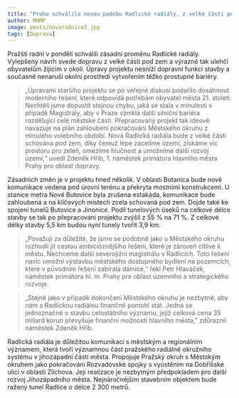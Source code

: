 ```yaml
---
title: "Praha schválila novou podobu Radlické radiály, z velké části povede pod zemí"
author: MHMP
image: posts/novaradnice3.jpg
tags: [Doprava]
---
```

 
Pražští radní v pondělí schválili zásadní proměnu Radlické radiály. Vylepšený návrh svede dopravu z velké části pod zem a výrazně tak ulehčí obyvatelům žijícím v okolí. Úpravy projektu nesníží dopravní funkci stavby a současně nenaruší okolní prostředí vytvořením těžko prostupné bariéry.

> „Úpravami staršího projektu se po veřejné diskusi podařilo dosáhnout moderního řešení, které odpovídá potřebám obyvatel města 21. století. Nechtěli jsme dopustit stejnou chybu, jaká se stala v minulosti v případě Magistrály, aby v Praze vznikla další silniční bariéra rozdělující celé městské části. Přepracovaný projekt tak ideově navazuje na plán zahloubení pokračování Městského okruhu z minulého volebního období. Nová Radlická radiála bude z velké části schována pod zem, díky čemuž lépe zacelíme území, získáme víc prostoru pro zeleň, omezíme hlučnost a umožníme další rozvoj území,“ uvedl Zdeněk Hřib, 1. náměstek primátora hlavního města Prahy pro oblast dopravy.

Zásadních změn je v projektu hned několik. V oblasti Botanica bude nově komunikace vedena pod úrovní terénu a překryta mostními konstrukcemi. U stanice metra Nové Butovice byla zrušena estakáda, komunikace bude zahloubená a na klíčových místech zcela schovaná pod zem. Dojde také ke spojení tunelů Butovice a Jinonice. Podíl tunelových úseků na celkové délce stavby se tak po přepracování projektu zvýšil z 55 % na 71 %. Z celkové délky stavby 5,5 km budou nyní tunely tvořit 3,9 km.

> „Považuji za důležité, že jsme se podobně jako u Městského okruhu rozhodli jít cestou ambicióznějšího řešení, které je zároveň citlivé k městu. Nechceme další severojižní magistrálu v Radlicích. Toto řešení navíc umožní výstavbu městského dostupného bydlení na pozemcích, které v původním řešení zabírala dálnice,“ řekl Petr Hlaváček, náměstek primátora hl. m. Prahy pro oblast územního a strategického rozvoje.

> „Stejně jako v případě dokončení Městského okruhu je nezbytné, aby nám s Radlickou radiálou finančně pomohl stát. Jedná se jednoznačně o stavbu celostátního významu, jejíž celková cena 35 miliard korun převyšuje finanční možnosti hlavního města,” zdůraznil náměstek Zdeněk Hřib.

Radlická radiála je důležitou komunikací s městským a regionálním významem, která tvoří významnou část pražského radiálně okružního systému v jihozápadní části města. Propojuje Pražský okruh s Městským okruhem jako pokračování Rozvadovské spojky s vyústěním na Dobříšské ulici v oblasti Zlíchova. Její realizace je nezbytným předpokladem pro další rozvoj Jihozápadního města. Nejnáročnějším stavebním objektem bude ražený tunel Radlice o délce 2 300 metrů.

